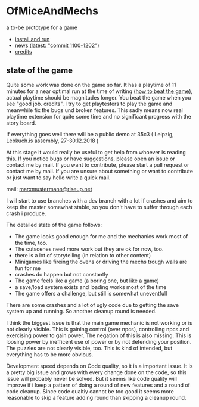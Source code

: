 # OfMiceAndMechs
a to-be prototype for a game

* [install and run](INSTALL.md)
* [news (latest: "commit 1100-1202")](NEWS.md)
* [credits](CREDITS.md)

## state of the game

Quite some work was done on the game so far. It has a playtime of 11 minutes for a near optimal run at the time of writing ([how to beat the game](HOWTO.md)), actual playtime should be magnitudes longer. You beat the game when you see "good job. credits". I try to get playtesters to play the game and meanwhile fix the bugs und broken features. This sadly means now real playtime extension for quite some time and no significant progress with the story board.

If everything goes well there will be a public demo at 35c3 ( Leipzig, Lebkuch.is assembly, 27-30.12.2018 )

At this stage it would really be useful to get help from whoever is reading this. If you notice bugs or have suggestions, please open an issue or contact me by mail. If you want to contribute, please start a pull request or contact me by mail. If you are unsure about something or want to contribute or just want to say hello write a quick mail.

mail:
marxmustermann@riseup.net

I will start to use branches with a dev branch with a lot if crashes and aim to keep the master somewhat stable, so you don't have to suffer through each crash i produce.

The detailed state of the game follows:

* The game looks good enough for me and the mechanics work most of the time, too.
* The cutscenes need more work but they are ok for now, too.
* there is a lot of storytelling (in relation to other content)
* Minigames like fireing the ovens or driving the mechs trough walls are fun for me
* crashes do happen but not constantly
* The game feels like a game (a boring one, but like a game)
* a save/load system exists and loading works most of the time
* The game offers a challenge, but still is somewhat uneventfull

There are some crashes and a lot of ugly code due to getting the save system up and running. So another cleanup round is needed.

I think the biggest issue is that the main game mechanic is not working or is not clearly visible. This is gaining control (over npcs), controlling npcs and exercising power to gain power. The negation of this is also missing. This is loosing power by inefficent use of power or by not defending your position. The puzzles are not clearly visible, too. This is kind of intended, but everything has to be more obvious.

Development speed depends on Code quality, so it is a important issue. It is a pretty big issue and grows with every change done on the code, so this issue will probably never be solved. But it seems like code quality will improve if i keep a pattern of doing a round of new features and a round of code cleanup. Since code qualtiy cannot be too good it seems more reasonable to skip a feature adding round than skipping a cleanup round.
